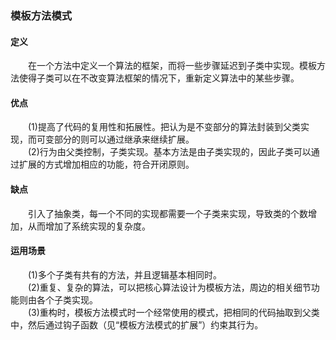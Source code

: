 ### 模板方法模式

#### 定义

&emsp;&emsp;在一个方法中定义一个算法的框架，而将一些步骤延迟到子类中实现。模板方法使得子类可以在不改变算法框架的情况下，重新定义算法中的某些步骤。

#### 优点

&emsp;&emsp;(1)提高了代码的复用性和拓展性。把认为是不变部分的算法封装到父类实现，而可变部分的则可以通过继承来继续扩展。  
&emsp;&emsp;(2)行为由父类控制，子类实现。基本方法是由子类实现的，因此子类可以通过扩展的方式增加相应的功能，符合开闭原则。

#### 缺点

&emsp;&emsp;引入了抽象类，每一个不同的实现都需要一个子类来实现，导致类的个数增加，从而增加了系统实现的复杂度。

#### 运用场景

&emsp;&emsp;(1)多个子类有共有的方法，并且逻辑基本相同时。  
&emsp;&emsp;(2)重复、复杂的算法，可以把核心算法设计为模板方法，周边的相关细节功能则由各个子类实现。  
&emsp;&emsp;(3)重构时，模板方法模式时一个经常使用的模式，把相同的代码抽取到父类中，然后通过钩子函数（见“模板方法模式的扩展”）约束其行为。